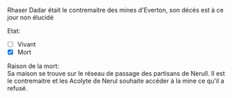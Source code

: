 Rhaser Dadar était le contremaitre des mines d'Everton, son décès est à ce jour non élucidé

Etat: 
- [ ]  Vivant
- [X]  Mort

Raison de la mort:  
Sa maison se trouve sur le réseau de passage des partisans de Nerull. 
Il est le contremaitre et les Acolyte de Nerul souhaite accéder à la mine ce qu'il a refusé.